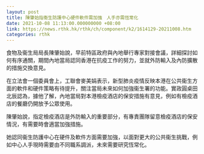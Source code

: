 ```yaml
---
layout: post
title: 陳肇始指衞生防護中心硬件軟件需加強　人手亦需恆常化
date: 2021-10-08 11:13:00.000000000 +08:00
link: https://news.rthk.hk/rthk/ch/component/k2/1614129-20211008.htm
categories: rthk
---
```


食物及衞生局局長陳肇始說，早前特區政府與內地舉行專家對接會議，詳細探討如何有序通關，期間內地當局認同香港在抗疫工作的努力，並就外防輸入及內防擴散的措施交換意見。

在立法會一個委員會上，工聯會麥美娟表示，新型肺炎疫情反映本港在公共衞生方面的軟件和硬件策略有待提升，關注當局未來如何加強衞生署的功能。實政圓桌田北辰認為，據他了解，內地當局對本港檢疫酒店的保安措施有意見，例如有檢疫酒店的餐廳仍開放予公眾使用。

陳肇始說，指定檢疫酒店是外防輸入的重要部分，有專責團隊留意檢疫酒店的保安情況，有需要時會適當加強措施。

她認同衞生防護中心在硬件及軟件方面需要加強，以面對更大的公共衞生挑戰，例如中心人手現時需要由不同職系調派，未來需要研究恆常化。
